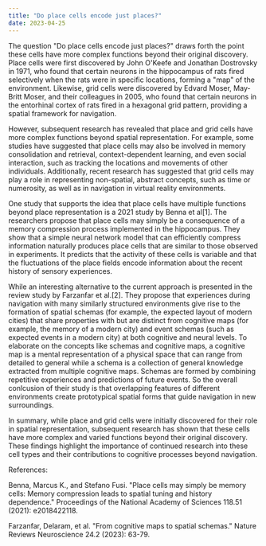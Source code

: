 ```yaml
---
title: "Do place cells encode just places?"
date: 2023-04-25
---
```


The question "Do place cells encode just places?" draws forth the point these cells have more complex functions beyond their original discovery. Place cells were first discovered by John O'Keefe and Jonathan Dostrovsky in 1971, who found that certain neurons in the hippocampus of rats fired selectively when the rats were in specific locations, forming a "map" of the environment. Likewise, grid cells were discovered by Edvard Moser, May-Britt Moser, and their colleagues in 2005, who found that certain neurons in the entorhinal cortex of rats fired in a hexagonal grid pattern, providing a spatial framework for navigation.

However, subsequent research has revealed that place and grid cells have more complex functions beyond spatial representation. For example, some studies have suggested that place cells may also be involved in memory consolidation and retrieval, context-dependent learning, and even social interaction, such as tracking the locations and movements of other individuals. Additionally, recent research has suggested that grid cells may play a role in representing non-spatial, abstract concepts, such as time or numerosity, as well as in navigation in virtual reality environments.

One study that supports the idea that place cells have multiple functions beyond place representation is a 2021 study by Benna et al[1]. The researchers propose that place cells may simply be a consequence of a memory compression process implemented in the hippocampus. They show that a simple neural network model that can efficiently compress information naturally produces place cells that are similar to those observed in experiments. It predicts that the activity of these cells is variable and that the fluctuations of the place fields encode information about the recent history of sensory experiences.

While an interesting alternative to the current approach is presented in the review study by Farzanfar et al.[2]. They propose that experiences during navigation with many similarly structured environments give rise to the formation of spatial schemas (for example, the expected layout of modern cities) that share properties with but are distinct from cognitive maps (for example, the memory of a modern city) and event schemas (such as expected events in a modern city) at both cognitive and neural levels. To elaborate on the concepts like schemas and cognitive maps, a cognitive map is a mental representation of a physical space that can range from detailed to general while a schema is a collection of general knowledge extracted from multiple cognitive maps. Schemas are formed by combining repetitive experiences and predictions of future events. So the overall conlcusion of their study is that overlapping features of different environments create prototypical spatial forms that guide navigation in new surroundings.

In summary, while place and grid cells were initially discovered for their role in spatial representation, subsequent research has shown that these cells have more complex and varied functions beyond their original discovery. These findings highlight the importance of continued research into these cell types and their contributions to cognitive processes beyond navigation.

References:

Benna, Marcus K., and Stefano Fusi. "Place cells may simply be memory cells: Memory compression leads to spatial tuning and history dependence." Proceedings of the National Academy of Sciences 118.51 (2021): e2018422118.

Farzanfar, Delaram, et al. "From cognitive maps to spatial schemas." Nature Reviews Neuroscience 24.2 (2023): 63-79.
